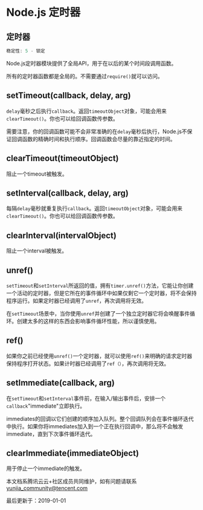 # Node.js 定时器

## 定时器

```js
稳定性: 5 - 锁定
```

Node.js定时器模块提供了全局API，用于在以后的某个时间段调用函数。

所有的定时器函数都是全局的。不需要通过`require()`就可以访问。

## setTimeout(callback, delay, arg)

`delay`毫秒之后执行`callback`。返回`timeoutObject`对象，可能会用来`clearTimeout()`。你也可以给回调函数传参数。

需要注意，你的回调函数可能不会非常准确的在`delay`毫秒后执行，Node.js不保证回调函数的精确时间和执行顺序。回调函数会尽量的靠近指定的时间。

## clearTimeout(timeoutObject)

阻止一个timeout被触发。

## setInterval(callback, delay, arg)

每隔`delay`毫秒就重复执行`callback`。返回`timeoutObject`对象，可能会用来`clearTimeout()`。你也可以给回调函数传参数。

## clearInterval(intervalObject)

阻止一个interval被触发。

## unref()

`setTimeout`和`setInterval`所返回的值，拥有`timer.unref()`方法，它能让你创建一个活动的定时器，但是它所在的事件循环中如果仅剩它一个定时器，将不会保持程序运行。如果定时器已经调用了`unref`，再次调用将无效。

在`setTimeout`场景中，当你使用`unref`并创建了一个独立定时器它将会唤醒事件循环。创建太多的这样的东西会影响事件循环性能，所以谨慎使用。

## ref()

如果你之前已经使用`unref()`一个定时器，就可以使用`ref()`来明确的请求定时器保持程序打开状态。如果计时器已经调用了`ref（）`，再次调用将无效。

## setImmediate(callback, arg)

在`setTimeout`和`setInterval`事件前，在输入/输出事件后，安排一个`callback`"immediate"立即执行。

immediates的回调以它们创建的顺序加入队列。整个回调队列会在事件循环迭代中执行。如果你将immediates加入到一个正在执行回调中，那么将不会触发immediate，直到下次事件循环迭代。

## clearImmediate(immediateObject)

用于停止一个immediate的触发。

本文档系腾讯云云+社区成员共同维护，如有问题请联系 yunjia_community@tencent.com

最后更新于：2019-01-01